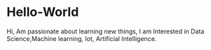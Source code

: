 # Hello-World
Hi,
Am passionate about learning new things, 
I am Interested in Data Science,Machine learning, Iot, Artificial Intelligence.
